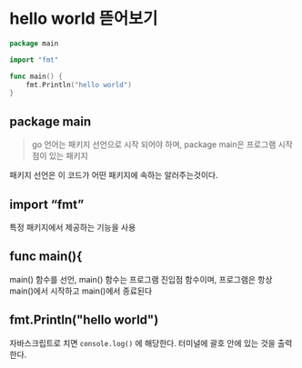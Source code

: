 #  hello world 뜯어보기

```go
package main

import "fmt"

func main() {
	fmt.Println("hello world")
}
```

## package main

> go 언어는 패키지 선언으로 시작 되어야 하며, package main은 프로그램 시작점이 있는 패키지

패키지 선언은 이 코드가 어떤 패키지에 속하는 알러주는것이다.

## import “fmt”

특정 패키지에서 제공하는 기능을 사용

## func main(){

main() 함수를 선언, main() 함수는 프로그램 진입점 함수이며, 프로그램은 항상 main()에서 시작하고 main()에서 종료된다

## fmt.Println("hello world")

자바스크립트로 치면 `console.log()` 에 해당한다. 터미널에 괄호 안에 있는 것을 출력한다.